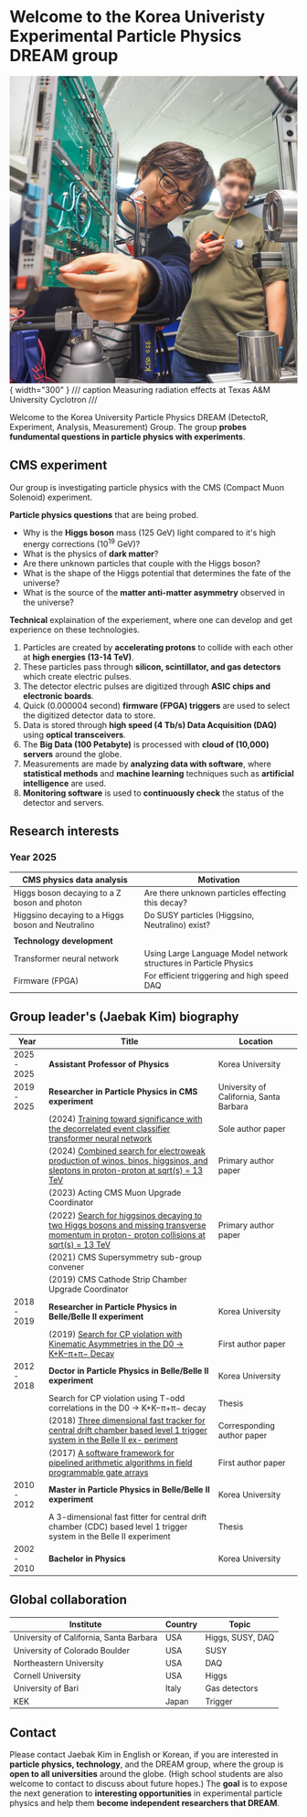 # Welcome to the Korea Univeristy Experimental Particle Physics DREAM group

![](gallery/JaebakAtTAMU.png){ width="300" }
/// caption
Measuring radiation effects at Texas A&M University Cyclotron 
///

Welcome to the Korea University Particle Physics DREAM (DetectoR, Experiment, Analysis, Measurement) Group.
The group **probes fundumental questions in particle physics with experiments**. 

## CMS experiment
Our group is investigating particle physics with the CMS (Compact Muon Solenoid) experiment.

**Particle physics questions** that are being probed.

- Why is the **Higgs boson** mass (125 GeV) light compared to it's high energy corrections ($10^{19}$ GeV)?
- What is the physics of **dark matter**? 
- Are there unknown particles that couple with the Higgs boson?
- What is the shape of the Higgs potential that determines the fate of the universe?
- What is the source of the **matter anti-matter asymmetry** observed in the universe?

**Technical** explaination of the experiement, where one can develop and get experience on these technologies.

1. Particles are created by **accelerating protons** to collide with each other at **high energies (13-14 TeV)**.
1. These particles pass through **silicon, scintillator, and gas detectors** which create electric pulses.
1. The detector electric pulses are digitized through **ASIC chips and electronic boards**.
1. Quick (0.000004 second) **firmware (FPGA) triggers** are used to select the digitized detector data to store.
1. Data is stored through **high speed (4 Tb/s) Data Acquisition (DAQ)** using **optical transceivers**.
1. The **Big Data (100 Petabyte)** is processed with **cloud of (10,000) servers** around the globe.
1. Measurements are made by **analyzing data with software**, where **statistical methods** and **machine learning** techniques such as **artificial intelligence** are used.
1. **Monitoring software** is used to **continuously check** the status of the detector and servers.

## Research interests

### Year 2025

| CMS physics data analysis | Motivation | 
| ---- | ---- |
| Higgs boson decaying to a Z boson and photon | Are there unknown particles effecting this decay? |
| Higgsino decaying to a Higgs boson and Neutralino | Do SUSY particles (Higgsino, Neutralino) exist? |
| | |
| **Technology development** | |
| Transformer neural network | Using Large Language Model network structures in Particle Physics | 
| Firmware (FPGA) | For efficient triggering and high speed DAQ | 

## Group leader's (Jaebak Kim) biography

| Year | Title | Location | 
| ---- | ---- | ---- |
| 2025 - 2025 | **Assistant Professor of Physics** | Korea University | 
| 2019 - 2025 | **Researcher in Particle Physics in CMS experiment** | University of California, Santa Barbara | 
| | (2024) [Training toward significance with the decorrelated event classifier transformer neural network](https://journals.aps.org/prd/abstract/10.1103/PhysRevD.109.096035) | Sole author paper | 
| | (2024) [Combined search for electroweak production of winos, binos, higgsinos, and sleptons in proton-proton at sqrt(s) = 13 TeV](https://journals.aps.org/prd/abstract/10.1103/PhysRevD.109.112001) | Primary author paper | 
| | (2023) Acting CMS Muon Upgrade Coordinator | | 
| | (2022) [Search for higgsinos decaying to two Higgs bosons and missing transverse momentum in proton- proton collisions at sqrt(s) = 13 TeV](https://link.springer.com/article/10.1007/JHEP05(2022)014) | Primary author paper |
| | (2021) CMS Supersymmetry sub-group convener | | 
| | (2019) CMS Cathode Strip Chamber Upgrade Coordinator | |
| 2018 - 2019 | **Researcher in Particle Physics in Belle/Belle II experiment** | Korea University |
| | (2019) [Search for CP violation with Kinematic Asymmetries in the D0 → K+K−π+π− Decay](https://journals.aps.org/prd/abstract/10.1103/PhysRevD.99.011104) | First author paper | 
| 2012 - 2018 | **Doctor in Particle Physics in Belle/Belle II experiment** | Korea University | 
| | Search for CP violation using T-odd correlations in the D0 → K+K−π+π− decay | Thesis | 
| | (2018) [Three dimensional fast tracker for central drift chamber based level 1 trigger system in the Belle II ex- periment](https://link.springer.com/article/10.3938/jkps.72.33) | Corresponding author paper|
| | (2017) [A software framework for pipelined arithmetic algorithms in field programmable gate arrays](https://www.sciencedirect.com/science/article/abs/pii/S0168900217312974?via%3Dihub) | First author paper |
| 2010 - 2012 | **Master in Particle Physics in Belle/Belle II experiment** | Korea University | 
| | A 3-dimensional fast fitter for central drift chamber (CDC) based level 1 trigger system in the Belle II experiment | Thesis | 
| 2002 - 2010 | **Bachelor in Physics** | Korea University |

## Global collaboration

| Institute | Country | Topic |
| ---- | ---- |  ---- | 
| University of California, Santa Barbara | USA | Higgs, SUSY, DAQ |
| University of Colorado Boulder | USA |  SUSY |
| Northeastern University | USA | DAQ |
| Cornell University | USA | Higgs |
| University of Bari | Italy | Gas detectors |
| KEK | Japan | Trigger |

## Contact

Please contact Jaebak Kim in English or Korean, if you are interested in **particle physics, technology**, and the DREAM group,
where the group is **open to all universities** around the globe. 
(High school students are also welcome to contact to discuss about future hopes.)
The **goal** is to expose the next generation to **interesting opportunities**
in experimental particle physics and help them **become independent researchers that DREAM**.

